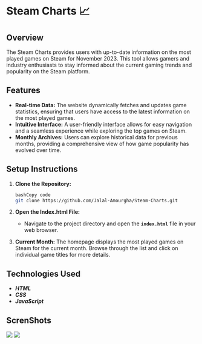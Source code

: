 # Steam Charts :chart_with_upwards_trend:

## Overview

The Steam Charts provides users with up-to-date information on the most played games on Steam for November 2023. This tool allows gamers and industry enthusiasts to stay informed about the current gaming trends and popularity on the Steam platform.

## Features

- **Real-time Data:** The website dynamically fetches and updates game statistics, ensuring that users have access to the latest information on the most played games.
- **Intuitive Interface:** A user-friendly interface allows for easy navigation and a seamless experience while exploring the top games on Steam.
- **Monthly Archives:** Users can explore historical data for previous months, providing a comprehensive view of how game popularity has evolved over time.



## **Setup Instructions**

1. **Clone the Repository:**
    
    ```bash
    bashCopy code
    git clone https://github.com/Jalal-Amourgha/Steam-Charts.git
    
    ```
    
2. **Open the Index.html File:**
    - Navigate to the project directory and open the **`index.html`** file in your web browser.
  
3. **Current Month:** The homepage displays the most played games on Steam for the current month. Browse through the list and click on individual game titles for more details.

## **Technologies Used**
  - ***HTML***
  - ***CSS***
  - ***JavaScript***

## **ScrenShots**
<img src="https://media.discordapp.net/attachments/584650557688512533/1178056928946032731/data2.PNG?ex=6574c203&is=65624d03&hm=5c3e4e685e6b018d6488a061bd8c57a70d3254391d16856917f22b13e8d2db37&=&format=webp&width=900&height=417"/>
<img src="https://media.discordapp.net/attachments/584650557688512533/1178056928530792580/data3.PNG?ex=6574c203&is=65624d03&hm=4f1e6f4f8dd353be8f185795b92e33ea1a981a526753cada009a33b3447c893e&=&format=webp&width=906&height=417"/>


